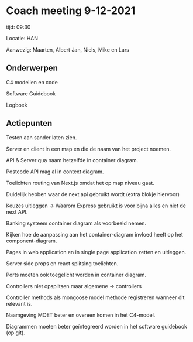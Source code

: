# Coach meeting 9-12-2021

tijd: 09:30

Locatie: HAN

Aanwezig: Maarten, Albert Jan, Niels, Mike en Lars

## Onderwerpen

C4 modellen en code

Software Guidebook

Logboek

## Actiepunten

Testen aan sander laten zien.

Server en client in een map en die de naam van het project noemen.

API & Server qua naam hetzelfde in container diagram.

Postcode API mag al in context diagram.

Toelichten routing van Next.js omdat het op map niveau gaat.

Duidelijk hebben waar de next api gebruikt wordt (extra blokje hiervoor)

Keuzes uitleggen → Waarom Express gebruikt is voor bijna alles en niet de next API.

Banking systeem container diagram als voorbeeld nemen.

Kijken hoe de aanpassing aan het container-diagram invloed heeft op het component-diagram.

Pages in web application en in single page application zetten en uitleggen.

Server side props en react splitsing toelichten.

Ports moeten ook toegelicht worden in container diagram.

Controllers niet opsplitsen maar algemene → controllers

Controller methods als mongoose model methode registreren wanneer dit relevant is.

Naamgeving MOET beter en overeen komen in het C4-model.

Diagrammen moeten beter geïntegreerd worden in het software guidebook (op git).

